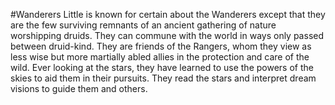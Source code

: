 #Wanderers
Little is known for certain about the Wanderers except that they are the few surviving remnants of an ancient gathering of nature worshipping druids. They can commune with the world in ways only passed between druid-kind. They are friends of the Rangers, whom they view as less wise but more martially abled allies in the protection and care of the wild. Ever looking at the stars, they have learned to use the powers of the skies to aid them in their pursuits. They read the stars and interpret dream visions to guide them and others.
